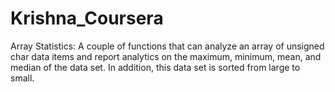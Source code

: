 # Krishna_Coursera
Array Statistics:
A couple of functions that can analyze an array of unsigned char data items and report analytics on the maximum, minimum, mean, and median of the data set. In addition, this data set is sorted from large to small.
